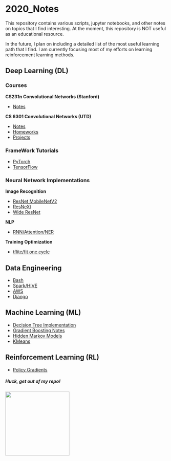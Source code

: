 # 2020_Notes

This repository contains various scripts, jupyter notebooks, and other notes on topics that I find interesting. At the moment, this repository is NOT useful as an educational resource.

In the future, I plan on including a detailed list of the most useful learning path that I find. I am currently focusing most of my efforts on learning reinforcement learning methods.


  
 ## Deep Learning (DL)
 
 ### Courses
 
 __CS231n Convolutional Networks (Stanford)__ 
 - [Notes](https://github.com/harrisonjansma/2020_Notes/tree/master/DL/Courses/CS231n%20Conv%20Nets%20Stanford)
 
 __CS 6301 Convolutional Networks (UTD)__
 - [Notes](https://github.com/harrisonjansma/2020_Notes/tree/master/DL/Courses/CS6301%20CNNs%20UTD/Notes)
 - [Homeworks](https://github.com/harrisonjansma/2020_Notes/tree/master/DL/Courses/CS6301%20CNNs%20UTD)
 - [Projects](https://github.com/harrisonjansma/2020_Notes/tree/master/DL/Courses/CS6301%20CNNs%20UTD/Project)
 
 ### FrameWork Tutorials
 - [PyTorch](https://github.com/harrisonjansma/2020_Notes/tree/master/DL/Frameworks/PyTorch)
 - [TensorFlow](https://github.com/harrisonjansma/2020_Notes/tree/master/DL/Frameworks/TensorFlow)
 
 ### Neural Network Implementations
 
 __Image Recognition__
 - [ResNet MobileNetV2](https://github.com/harrisonjansma/2020_Notes/blob/master/DL/Implementations/CV/Image_Recognition/0_ResNet_and_MobileNet_V2.ipynb)
 - [ResNeXt](https://github.com/harrisonjansma/2020_Notes/blob/master/DL/Implementations/CV/Image_Recognition/2_ResNeXT.ipynb)
 - [Wide ResNet](https://github.com/harrisonjansma/2020_Notes/blob/master/DL/Implementations/CV/Image_Recognition/5_Wide_Residual_Networks.ipynb)
 
 __NLP__
 - [RNN/Attention/NER](https://github.com/harrisonjansma/2020_Notes/tree/master/DL/Implementations/NLP)
 
 __Training Optimization__
 - [tflite/fit one cycle](https://github.com/harrisonjansma/2020_Notes/tree/master/DL/Implementations/Training%20Optimization)
 
     
 ## Data Engineering
 - [Bash](https://github.com/harrisonjansma/2020_Notes/tree/master/Bash)
 - [Spark/HIVE](https://github.com/harrisonjansma/2020_Notes/tree/master/Data%20Engineering/Big%20Data)
 - [AWS](https://github.com/harrisonjansma/2020_Notes/tree/master/Data%20Engineering/AWS)
 - [Django](https://github.com/harrisonjansma/2020_Notes/tree/master/Data%20Engineering/Django%20SQL%20App)
       
        
 ## Machine Learning (ML)
 - [Decision Tree Implementation](https://github.com/harrisonjansma/2020_Notes/tree/master/ML/Decision%20Tree%20Implementation)
 - [Gradient Boosting Notes](https://github.com/harrisonjansma/2020_Notes/tree/master/ML/Gradient%20Boosting%20Notes)
 - [Hidden Markov Models](https://github.com/harrisonjansma/2020_Notes/tree/master/ML/Hidden%20Markov%20Model%20Implementation)
 - [KMeans](https://github.com/harrisonjansma/2020_Notes/tree/master/ML/KMeans%20Implementation)
 
 ## Reinforcement Learning (RL)
 - [Policy Gradients](https://github.com/harrisonjansma/2020_Notes/tree/master/RL)
     
             
              
##### Huck, get out of my repo!
<img src='https://harrisonjansma.com/img/huck/huck5.jpg' width=200>
